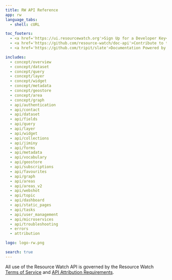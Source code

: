 ```yaml
---
title: RW API Reference
app: rw
language_tabs:
  - shell: cURL

toc_footers:
  - <a href='https://ui.resourcewatch.org'>Sign Up for a Developer Key</a>
  - <a href='https://github.com/resource-watch/doc-api'>Contribute to these docs</a>
  - <a href='https://github.com/tripit/slate'>Documentation Powered by Slate</a>

includes:
  - concept/overview
  - concept/dataset
  - concept/query
  - concept/layer
  - concept/widget
  - concept/metadata
  - concept/geostore
  - concept/area
  - concept/graph
  - api/authentication
  - api/contact
  - api/dataset
  - api/fields
  - api/query
  - api/layer
  - api/widget
  - api/collections
  - api/jiminy
  - api/forms
  - api/metadata
  - api/vocabulary
  - api/geostore
  - api/subscriptions
  - api/favourites
  - api/graph
  - api/areas
  - api/areas_v2
  - api/webshot
  - api/topic
  - api/dashboard
  - api/static_pages
  - api/tasks
  - api/user_management
  - api/microservices
  - api/troubleshooting
  - errors
  - attribution

logo: logo-rw.png

search: true
---
```


<aside class="notice">
  All use of the Resource Watch API is governed by the Resource Watch <a href="https://resourcewatch.org/terms-of-service" target="_blank">Terms of Service</a> and <a href="https://resourcewatch.org/api-attribution-requirements" target="_blank">API Attribution Requirements</a>.
</aside>
